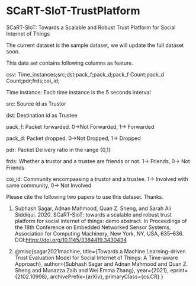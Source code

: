 # SCaRT-SIoT-TrustPlatform

SCaRT-SIoT: Towards a Scalable and Robust Trust Platform for Social Internet of Things

The current dataset is the sample dataset, we will update the full dataset soon.

This data set contains following columns as feature. 

csv: Time_instances;src;dst;pack_f;pack_d;pack_f Count;pack_d Count;pdr;frds;coi_id;

Time instance: Each time instance is the 5 seconds interval

src: Source id as Trustor

dst: Destination id as Trustee

pack_f: Packet forwarded. 0->Not Forwarded, 1-> Forwarded

pack_d: Packet dropped. 0->Not Dropped, 1-> Dropped

pdr: Packet Delivery ratio in the range {0,1}

frds: Whether a trustor and a trustee are friends or not. 1-> Friends, 0-> Not Friends

coi_id: Community encompassing a trustor and a trustee. 1-> Involved with same community, 0-> Not Involved

Please cite the following two papers to use this dataset. Thanks.

1) Subhash Sagar, Adnan Mahmood, Quan Z. Sheng, and Sarah Ali Siddiqui. 2020. SCaRT-SIoT: towards a scalable and robust trust platform for social internet of things: demo abstract. In Proceedings of the 18th Conference on Embedded Networked Sensor Systems, Association for Computing Machinery, New York, NY, USA, 635–636. DOI:https://doi.org/10.1145/3384419.3430434

2) @misc{sagar2021machine,
      title={Towards a Machine Learning-driven Trust Evaluation Model for Social Internet of Things: A Time-aware Approach}, 
      author={Subhash Sagar and Adnan Mahmood and Quan Z. Sheng and Munazza Zaib and Wei Emma Zhang},
      year={2021},
      eprint={2102.10998},
      archivePrefix={arXiv},
      primaryClass={cs.CR}
} 

